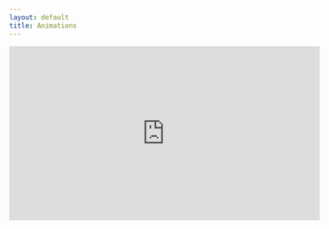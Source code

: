 ```yaml
---
layout: default
title: Animations
---
```


<p class="full-width" style="text-align:center;"><iframe width="560" height="315" src="https://www.youtube.com/embed/1UfzlKRpKdo" frameborder="0" allowfullscreen></iframe></p>
